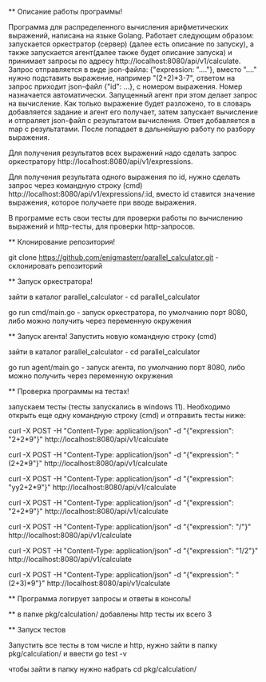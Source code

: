 ** Описание работы программы!

Программа для распределенного вычисления арифметических выражений, написана на языке Golang. Работает следующим образом: 
запускается оркестратор (сервер) (далее есть описание по запуску), а также запускается агент(далее также будет описание запуска) и принимает запросы по адресу http://localhost:8080/api/v1/calculate. 
Запрос отправляется в виде json-файла: {"expression: "...."}, вместо "...." нужно подставить выражение, например "(2+2)*3-7", ответом на запрос приходит json-файл {"id": ...}, с номером выражения. Номер назначается автоматически.
Запущенный агент при этом делает запрос на вычисление. Как только выражение будет разложено, то в словарь добавляется задание и агент его получает, затем запускает вычисление и отпраляет json-файл с результатом вычисления. Ответ добавляется в map с результатами. После попадает
в дальнейшую работу по разбору выражения.

Для получения результатов всех выражений надо сделать запрос оркестратору http://localhost:8080/api/v1/expressions.

Для получения результата одного выражения по id, нужно сделать запрос через командную строку (cmd) http://localhost:8080/api/v1/expressions/:id, вместо id ставится значение выражения, которое получаете при вводе выражения.

В программе есть свои тесты для проверки работы по вычислению выражений и http-тесты, для проверки http-запросов.

** Клонирование репозитория!

git clone https://github.com/enigmasterr/parallel_calculator.git - склонировать репозиторий

** Запуск оркестратора!

зайти в каталог parallel_calculator - cd parallel_calculator

go run cmd/main.go - запуск оркестратора, по умолчанию порт 8080, либо можно получить через переменную окружения

** Запуск агента! Запустить новую командную строку (cmd)

зайти в каталог parallel_calculator - cd parallel_calculator

go run agent/main.go - запуск агента, по умолчанию порт 8080, либо можно получить через переменную окружения

** Проверка программы на тестах!

запускаем тесты (тесты запускались в windows 11). Необходимо открыть еще одну командную строку (cmd) и отправить тесты ниже:

curl -X POST -H "Content-Type: application/json" -d "{\"expression\": \"2+2*9\"}" http://localhost:8080/api/v1/calculate

curl -X POST -H "Content-Type: application/json" -d "{\"expression\": \"(2+2*9\"}" http://localhost:8080/api/v1/calculate

curl -X POST -H "Content-Type: application/json" -d "{\"expression\": \"yy2+2*9\"}" http://localhost:8080/api/v1/calculate

curl -X POST -H "Content-Type: application/json" -d "{\"expression\": \"2+2*9\"}" http://localhost:8080/api/v1/calculate

curl -X POST -H "Content-Type: application/json" -d "{\"expression\": \"/\"}" http://localhost:8080/api/v1/calculate

curl -X POST -H "Content-Type: application/json" -d "{\"expression\": \"1/2\"}" http://localhost:8080/api/v1/calculate

curl -X POST -H "Content-Type: application/json" -d "{\"expression\": \"(2+3)*9\"}" http://localhost:8080/api/v1/calculate

** Программа логирует запросы и ответы в консоль!

** в папке pkg/calculation/ добавлены http тесты их всего 3

** Запуск тестов

Запустить все тесты в том числе и http, нужно зайти в папку pkg/calculation/ и ввести go test -v

чтобы зайти в папку нужно набрать cd pkg/calculation/
